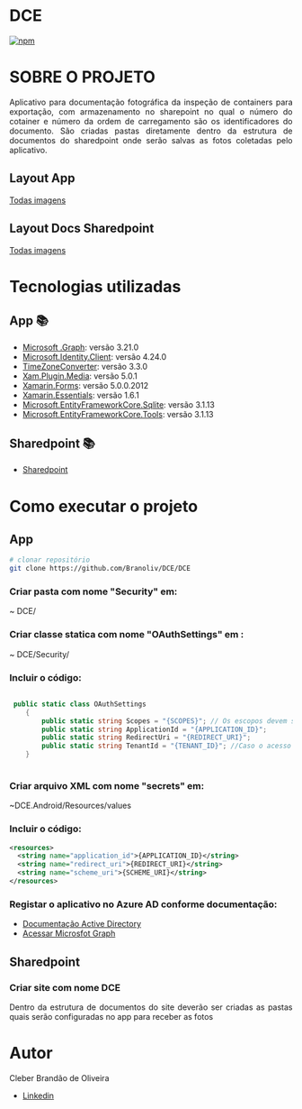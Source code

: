 # DCE

[![npm](https://img.shields.io/npm/l/react)](https://github.com/Branoliv/DCE/blob/master/LICENSE)


# SOBRE O PROJETO

<p align="justify">Aplicativo para documentação fotográfica da inspeção de containers para exportação, com armazenamento no sharepoint no qual o número do cotainer e número da ordem de carregamento são os identificadores do documento.  São criadas pastas diretamente dentro da estrutura de documentos do sharedpoint onde serão salvas as fotos 
 coletadas pelo aplicativo.</p>

## Layout App

<a href="https://github.com/Branoliv/DCE/blob/master/Assets/App/">Todas imagens</a>

## Layout Docs Sharedpoint

<a href="https://github.com/Branoliv/DCE/blob/master/Assets/Sharedpoint/">Todas imagens</a>

# Tecnologias utilizadas
## App :books:
     
   - [Microsoft .Graph](https://www.nuget.org/packages/Microsoft.Graph/3.21.0): versão 3.21.0
   - [Microsoft.Identity.Client](https://www.nuget.org/packages/Microsoft.Identity.Client/): versão 4.24.0
   - [TimeZoneConverter](https://github.com/mattjohnsonpint/TimeZoneConverter): versão 3.3.0
   - [Xam.Plugin.Media](https://github.com/jamesmontemagno/MediaPlugin): versão 5.0.1
   - [Xamarin.Forms](https://github.com/xamarin/Xamarin.Forms): versão 5.0.0.2012
   - [Xamarin.Essentials](https://github.com/xamarin/Essentials): versão 1.6.1
   - [Microsoft.EntityFrameworkCore.Sqlite](https://www.nuget.org/packages/Microsoft.EntityFrameworkCore.Sqlite/): versão 3.1.13
   - [Microsoft.EntityFrameworkCore.Tools](https://www.nuget.org/packages/Microsoft.EntityFrameworkCore.Tools): versão 3.1.13

## Sharedpoint :books:

   - [Sharedpoint](https://www.microsoft.com/pt-br/microsoft-365/sharepoint/collaboration)


# Como executar o projeto

## App

```bash
# clonar repositório
git clone https://github.com/Branoliv/DCE/DCE
```

### Criar pasta com nome "Security" em:
~ DCE/
### Criar classe statica com nome "OAuthSettings" em :
~ DCE/Security/

### Incluir o código:

```C#

 public static class OAuthSettings
    {
        public static string Scopes = "{SCOPES}"; // Os escopos devem ser serparados por espaço
        public static string ApplicationId = "{APPLICATION_ID}";
        public static string RedirectUri = "{REDIRECT_URI}";
        public static string TenantId = "{TENANT_ID}"; //Caso o acesso seja realizado apenas por usuários do locatário.
    }
    
```

### Criar arquivo XML com nome "secrets" em:
~DCE.Android/Resources/values

### Incluir o código:

```xml
<resources>
  <string name="application_id">{APPLICATION_ID}</string>
  <string name="redirect_uri">{REDIRECT_URI}</string>
  <string name="scheme_uri">{SCHEME_URI}</string>
</resources>

```

### Registar o aplicativo no Azure AD conforme documentação:

- [Documentação Active Directory](https://docs.microsoft.com/pt-br/azure/active-directory/develop/quickstart-register-app)
- [Acessar Microsfot Graph](https://docs.microsoft.com/pt-br/graph/tutorials/xamarin)


## Sharedpoint

### Criar site com nome DCE
<p align="justify">Dentro da estrutura de documentos do site deverão ser criadas as pastas quais serão configuradas no app para receber as fotos</p>

# Autor

Cleber Brandão de Oliveira

- [Linkedin](https://www.linkedin.com/in/cleber-brand%C3%A3o-3a631a133)

